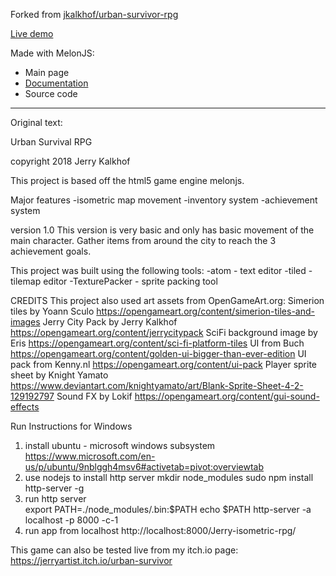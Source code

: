 Forked from [jkalkhof/urban-survivor-rpg](https://github.com/jkalkhof/urban-survivor-rpg)

[Live demo](https://jumpjack.github.io/isometric-game-js-test/Jerry-isometric-rpg/index.html)

Made with MelonJS:

- Main page
- [Documentation](https://github.com/melonjs/melonJS)
- Source code


------------------

Original text: 

Urban Survival RPG

copyright 2018 Jerry Kalkhof

This project is based off the html5 game engine melonjs.

Major features
-isometric map movement
-inventory system
-achievement system

version 1.0
This version is very basic and only has basic movement of the main character.
Gather items from around the city to reach the 3 achievement goals.

This project was built using the following tools:
-atom - text editor
-tiled - tilemap editor
-TexturePacker - sprite packing tool

CREDITS
This project also used art assets from OpenGameArt.org:
Simerion tiles by Yoann Sculo
	https://opengameart.org/content/simerion-tiles-and-images
Jerry City Pack by Jerry Kalkhof
	https://opengameart.org/content/jerrycitypack
SciFi background image by Eris
	https://opengameart.org/content/sci-fi-platform-tiles
UI from Buch
	https://opengameart.org/content/golden-ui-bigger-than-ever-edition
UI pack from Kenny.nl
	https://opengameart.org/content/ui-pack
Player sprite sheet by Knight Yamato
	https://www.deviantart.com/knightyamato/art/Blank-Sprite-Sheet-4-2-129192797
Sound FX by Lokif
	https://opengameart.org/content/gui-sound-effects
	
Run Instructions for Windows
1. install ubuntu - microsoft windows subsystem
	https://www.microsoft.com/en-us/p/ubuntu/9nblggh4msv6#activetab=pivot:overviewtab
2. use nodejs to install http server
	mkdir node_modules
	sudo npm install http-server -g
3. run http server		
	export PATH=./node_modules/.bin:$PATH
	echo $PATH
	http-server -a localhost -p 8000 -c-1	
4. run app from localhost
	http://localhost:8000/Jerry-isometric-rpg/
	
This game can also be tested live from my itch.io page:
https://jerryartist.itch.io/urban-survivor
